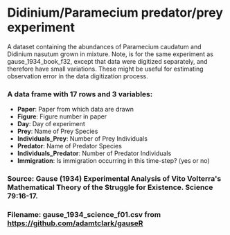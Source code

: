 # Didinium/Paramecium predator/prey experiment

A dataset containing the abundances of Paramecium caudatum
and Didinium nasutum grown in mixture. Note, is for the same experiment
as gause_1934_book_f32, except that data were digitized separately,
and therefore have small variations. These might be useful for
estimating observation error in the data digitization process.

### A data frame with 17 rows and 3 variables:

- **Paper**: Paper from which data are drawn
- **Figure**: Figure number in paper
- **Day**: Day of experiment
- **Prey**: Name of Prey Species
- **Individuals_Prey**: Number of Prey Individuals
- **Predator**: Name of Predator Species
- **Individuals_Predator**: Number of Predator Individuals
- **Immigration**: Is immigration occurring in this time-step? (yes or no)

### Source: Gause (1934) Experimental Analysis of Vito Volterra's Mathematical Theory of the Struggle for Existence. Science 79:16-17.
### Filename: gause_1934_science_f01.csv from https://github.com/adamtclark/gauseR